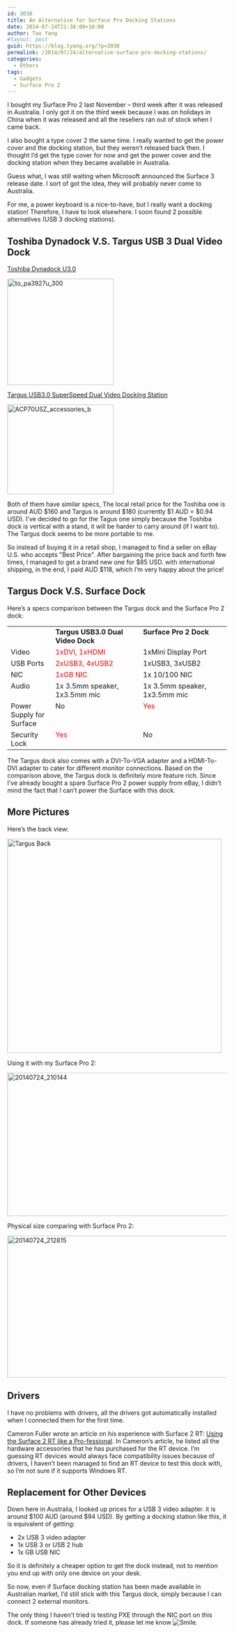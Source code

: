 ```yaml
---
id: 3038
title: An Alternative for Surface Pro Docking Stations
date: 2014-07-24T21:38:00+10:00
author: Tao Yang
#layout: post
guid: https://blog.tyang.org/?p=3038
permalink: /2014/07/24/alternative-surface-pro-docking-stations/
categories:
  - Others
tags:
  - Gadgets
  - Surface Pro 2
---
```

I bought my Surface Pro 2 last November – third week after it was released in Australia. I only got it on the third week because I was on holidays in China when it was released and all the resellers ran out of stock when I came back.

I also bought a type cover 2 the same time. I really wanted to get the power cover and the docking station, but they weren’t released back then. I thought I’d get the type cover for now and get the power cover and the docking station when they became available in Australia.

Guess what, I was still waiting when Microsoft announced the Surface 3 release date. I sort of got the idea, they will probably never come to Australia.

For me, a power keyboard is a nice-to-have, but I really want a docking station! Therefore, I have to look elsewhere. I soon found 2 possible alternatives (USB 3 docking stations).

## Toshiba Dynadock V.S. Targus USB 3 Dual Video Dock

<a href="http://www.toshiba.com/us/accessories/Docking-and-Stands/Port-Replicators/Docking-Station/PA3927U-1PRP">Toshiba Dynadock U3.0</a>

<a href="https://blog.tyang.org/wp-content/uploads/2014/07/to_pa3927u_300.png"><img style="background-image: none; padding-top: 0px; padding-left: 0px; display: inline; padding-right: 0px; border: 0px;" title="to_pa3927u_300" src="https://blog.tyang.org/wp-content/uploads/2014/07/to_pa3927u_300_thumb.png" alt="to_pa3927u_300" width="244" height="244" border="0" /></a>

<a href="http://targus.com/au/product_details.asp?sku=ACP70AU">Targus USB3.0 SuperSpeed Dual Video Docking Station</a>

<a href="https://blog.tyang.org/wp-content/uploads/2014/07/ACP70USZ_accessories_b.jpg"><img style="background-image: none; padding-top: 0px; padding-left: 0px; display: inline; padding-right: 0px; border: 0px;" title="ACP70USZ_accessories_b" src="https://blog.tyang.org/wp-content/uploads/2014/07/ACP70USZ_accessories_b_thumb.jpg" alt="ACP70USZ_accessories_b" width="244" height="206" border="0" /></a>

Both of them have similar specs, The local retail price for the Toshiba one is around AUD $160 and Targus is around $180 (currently $1 AUD = $0.94 USD). I’ve decided to go for the Tagus one simply because the Toshiba dock is vertical with a stand, it will be harder to carry around (if I want to). The Targus dock seems to be more portable to me.

So instead of buying it in a retail shop, I managed to find a seller on eBay U.S. who accepts "Best Price". After bargaining the price back and forth few times, I managed to get a brand new one for $85 USD. with international shipping, in the end, I paid AUD $118, which I’m very happy about the price!

## Targus Dock V.S. Surface Dock

Here’s a specs comparison between the Targus dock and the Surface Pro 2 dock:
<table border="0" width="580" cellspacing="0" cellpadding="2">
<tbody>
<tr>
<td valign="top" width="98"></td>
<td valign="top" width="241"><strong>Targus USB3.0 Dual Video Dock</strong></td>
<td valign="top" width="239"><strong>Surface Pro 2 Dock</strong></td>
</tr>
<tr>
<td valign="top" width="98">Video</td>
<td valign="top" width="241"><span style="color: #ff0000;">1xDVI, 1xHDMI</span></td>
<td valign="top" width="239">1xMini Display Port</td>
</tr>
<tr>
<td valign="top" width="98">USB Ports</td>
<td valign="top" width="241"><span style="color: #ff0000;">2xUSB3, 4xUSB2</span></td>
<td valign="top" width="239">1xUSB3, 3xUSB2</td>
</tr>
<tr>
<td valign="top" width="98">NIC</td>
<td valign="top" width="241"><span style="color: #ff0000;">1xGB NIC</span></td>
<td valign="top" width="239">1x 10/100 NIC</td>
</tr>
<tr>
<td valign="top" width="98">Audio</td>
<td valign="top" width="241">1x 3.5mm speaker, 1x3.5mm mic</td>
<td valign="top" width="239">1x 3.5mm speaker, 1x3.5mm mic</td>
</tr>
<tr>
<td valign="top" width="98">Power Supply for Surface</td>
<td valign="top" width="241">No</td>
<td valign="top" width="239"><span style="color: #ff0000;">Yes</span></td>
</tr>
<tr>
<td valign="top" width="98">Security Lock</td>
<td valign="top" width="241"><span style="color: #ff0000;">Yes</span></td>
<td valign="top" width="239">No</td>
</tr>
</tbody>
</table>
The Targus dock also comes with a DVI-To-VGA adapter and a HDMI-To-DVI adapter to cater for different monitor connections. Based on the comparison above, the Targus dock is definitely more feature rich. Since I’ve already bought a spare Surface Pro 2 power supply from eBay, I didn’t mind the fact that I can’t power the Surface with this dock.

## More Pictures

Here’s the back view:

<a href="https://blog.tyang.org/wp-content/uploads/2014/07/Targus-Back.jpg"><img style="background-image: none; padding-top: 0px; padding-left: 0px; display: inline; padding-right: 0px; border: 0px;" title="Targus Back" src="https://blog.tyang.org/wp-content/uploads/2014/07/Targus-Back_thumb.jpg" alt="Targus Back" width="492" height="492" border="0" /></a>

Using it with my Surface Pro 2:

<a href="https://blog.tyang.org/wp-content/uploads/2014/07/20140724_210144.jpg"><img style="background-image: none; padding-top: 0px; padding-left: 0px; display: inline; padding-right: 0px; border: 0px;" title="20140724_210144" src="https://blog.tyang.org/wp-content/uploads/2014/07/20140724_210144_thumb.jpg" alt="20140724_210144" width="580" height="329" border="0" /></a>

Physical size comparing with Surface Pro 2:

<a href="https://blog.tyang.org/wp-content/uploads/2014/07/20140724_212815.jpg"><img style="background-image: none; padding-top: 0px; padding-left: 0px; display: inline; padding-right: 0px; border: 0px;" title="20140724_212815" src="https://blog.tyang.org/wp-content/uploads/2014/07/20140724_212815_thumb.jpg" alt="20140724_212815" width="580" height="326" border="0" /></a>

## Drivers

I have no problems with drivers, all the drivers got automatically installed when I connected them for the first time.

Cameron Fuller wrote an article on his experience with Surface 2 RT: <a href="http://blogs.catapultsystems.com/cfuller/archive/2014/04/09/using-the-surface-2-rt-like-a-pro-fessional-1.aspx">Using the Surface 2 RT like a Pro-fessional</a>. In Cameron’s article, he listed all the hardware accessories that he has purchased for the RT device. I’m guessing RT devices would always face compatibility issues because of drivers, I haven’t been managed to find an RT device to test this dock with, so I’m not sure if it supports Windows RT.

## Replacement for Other Devices

Down here in Australia, I looked up prices for a USB 3 video adapter. it is around $100 AUD (around $94 USD). By getting a docking station like this, it is equivalent of getting:
<ul>
	<li>2x USB 3 video adapter</li>
	<li>1x USB 3 or USB 2 hub</li>
	<li>1x GB USB NIC</li>
</ul>
So it is definitely a cheaper option to get the dock instead, not to mention you end up with only one device on your desk.

So now, even if Surface docking station has been made available in Australian market, I’d still stick with this Targus dock, simply because I can connect 2 external monitors.

The only thing I haven’t tried is testing PXE through the NIC port on this dock. If someone has already tried it, please let me know <img class="wlEmoticon wlEmoticon-smile" style="border-style: none;" src="https://blog.tyang.org/wp-content/uploads/2014/07/wlEmoticon-smile4.png" alt="Smile" />.